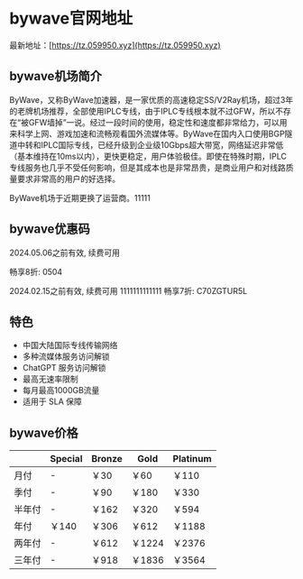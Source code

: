 # bywave官网地址

最新地址：[https://tz.059950.xyz](https://tz.059950.xyz)

## bywave机场简介

ByWave，又称ByWave加速器，是一家优质的高速稳定SS/V2Ray机场，超过3年的老牌机场推荐，全部使用IPLC专线，由于IPLC专线根本就不过GFW，所以不存在“被GFW墙掉”一说。经过一段时间的使用，稳定性和速度都非常给力，可以用来科学上网、游戏加速和流畅观看国外流媒体等。ByWave在国内入口使用BGP隧道中转和IPLC国际专线，已经升级到企业级10Gbps超大带宽，网络延迟非常低（基本维持在10ms以内），更快更稳定，用户体验极佳。即使在特殊时期，IPLC专线服务也几乎不受任何影响，但是其成本也是非常昂贵，是商业用户和对线路质量要求非常高的用户的好选择。

ByWave机场于近期更换了运营商。11111

## bywave优惠码

2024.05.06之前有效, 续费可用

畅享8折: 0504

2024.02.15之前有效, 续费可用
1111111111111
畅享7折: C70ZGTUR5L

## 特色

* 中国大陆国际专线传输网络
* 多种流媒体服务访问解锁
* ChatGPT 服务访问解锁
* 最高无速率限制
* 每月最高1000GB流量
* 适用于 SLA 保障

## bywave价格

||Special|Bronze|Gold|Platinum|
|----|----|----|----|----|
|月付|-|￥30|￥60|￥110|
|季付|-|￥90|￥180|￥330|
|半年付|-|￥162|￥320|￥594|
|年付|￥140|￥306|￥612|￥1188|
|两年付|-|￥612|￥1224|￥2376|
|三年付|-|￥918|￥1836|￥3564|
